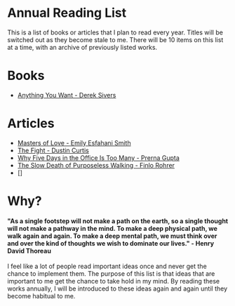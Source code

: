 Annual Reading List
===================

This is a list of books or articles that I plan to read every year. Titles will be switched out as they become stale to me. There will be 10 items on this list at a time, with an archive of previously listed works.

Books
=====
* [Anything You Want - Derek Sivers](https://www.goodreads.com/book/show/11878168-anything-you-want)


Articles
========
* [Masters of Love - Emily Esfahani Smith](http://www.theatlantic.com/health/archive/2014/06/happily-ever-after/372573/)
* [The Fight - Dustin Curtis](http://dcurt.is/the-fight)
* [Why Five Days in the Office Is Too Many - Prerna Gupta](http://www.nytimes.com/2013/03/03/jobs/in-defense-of-working-mostly-from-home.html)
* [The Slow Death of Purposeless Walking - Finlo Rohrer](http://www.bbc.com/news/magazine-27186709)
* []

Why?
====

#### "As a single footstep will not make a path on the earth, so a single thought will not make a pathway in the mind. To make a deep physical path, we walk again and again. To make a deep mental path, we must think over and over the kind of thoughts we wish to dominate our lives." - Henry David Thoreau

I feel like a lot of people read important ideas once and never get the chance to implement them.
The purpose of this list is that ideas that are important to me get the chance to take hold
in my mind. By reading these works annually, I will be introduced to these ideas again
and again until they become habitual to me.
